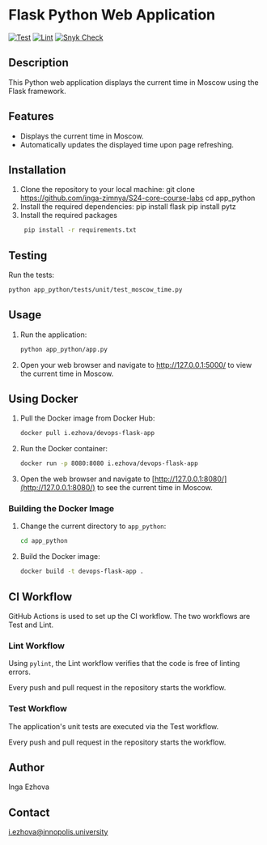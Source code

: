# Flask Python Web Application
[![Test](https://github.com/inga-zimnya/S24-core-course-labs/actions/workflows/test.yml/badge.svg?branch=lab-3&event=push)](https://github.com/inga-zimnya/S24-core-course-labs/actions/workflows/test.yml)
[![Lint](https://github.com/inga-zimnya/S24-core-course-labs/actions/workflows/lint.yml/badge.svg?branch=lab-3&event=push)](https://github.com/inga-zimnya/S24-core-course-labs/actions/workflows/lint.yml)
[![Snyk Check](https://github.com/inga-zimnya/S24-core-course-labs/actions/workflows/snyk.yml/badge.svg?branch=lab-3&event=push)](https://github.com/inga-zimnya/S24-core-course-labs/actions/workflows/snyk.yml)

## Description
This Python web application displays the current time in Moscow using the Flask framework.

## Features
- Displays the current time in Moscow.
- Automatically updates the displayed time upon page refreshing.

## Installation
1. Clone the repository to your local machine:
   git clone https://github.com/inga-zimnya/S24-core-course-labs
   cd app_python
2. Install the required dependencies:
   pip install flask
   pip install pytz
3. Install the required packages
   ```bash
    pip install -r requirements.txt
   ```

## Testing
Run the tests:
   ```bash
   python app_python/tests/unit/test_moscow_time.py
   ```

## Usage
1. Run the application:
     ```bash
    python app_python/app.py
    ```
2. Open your web browser and navigate to http://127.0.0.1:5000/ to view the current time in Moscow.

## Using Docker

1. Pull the Docker image from Docker Hub:

    ```bash
    docker pull i.ezhova/devops-flask-app
    ```

2. Run the Docker container:

    ```bash
    docker run -p 8080:8080 i.ezhova/devops-flask-app
    ```

3. Open the web browser and navigate to [http://127.0.0.1:8080/](http://127.0.0.1:8080/) to see the current time in
   Moscow.

### Building the Docker Image

1. Change the current directory to `app_python`:

    ```bash
    cd app_python
    ```

2. Build the Docker image:
    ```bash
    docker build -t devops-flask-app .
    ```

## CI Workflow
GitHub Actions is used to set up the CI workflow. The two workflows are Test and Lint.

### Lint Workflow
Using `pylint`, the Lint workflow verifies that the code is free of linting errors.

Every push and pull request in the repository starts the workflow.

### Test Workflow
The application's unit tests are executed via the Test workflow.

Every push and pull request in the repository starts the workflow.

## Author
Inga Ezhova

## Contact
i.ezhova@innopolis.university